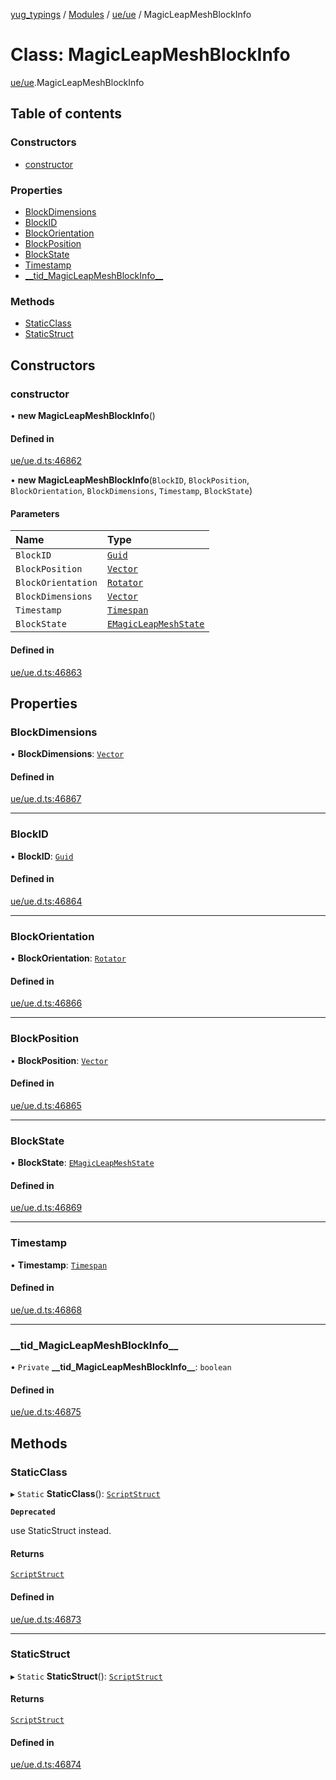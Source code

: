 [yug_typings](../README.md) / [Modules](../modules.md) / [ue/ue](../modules/ue_ue.md) / MagicLeapMeshBlockInfo

# Class: MagicLeapMeshBlockInfo

[ue/ue](../modules/ue_ue.md).MagicLeapMeshBlockInfo

## Table of contents

### Constructors

- [constructor](ue_ue.MagicLeapMeshBlockInfo.md#constructor)

### Properties

- [BlockDimensions](ue_ue.MagicLeapMeshBlockInfo.md#blockdimensions)
- [BlockID](ue_ue.MagicLeapMeshBlockInfo.md#blockid)
- [BlockOrientation](ue_ue.MagicLeapMeshBlockInfo.md#blockorientation)
- [BlockPosition](ue_ue.MagicLeapMeshBlockInfo.md#blockposition)
- [BlockState](ue_ue.MagicLeapMeshBlockInfo.md#blockstate)
- [Timestamp](ue_ue.MagicLeapMeshBlockInfo.md#timestamp)
- [\_\_tid\_MagicLeapMeshBlockInfo\_\_](ue_ue.MagicLeapMeshBlockInfo.md#__tid_magicleapmeshblockinfo__)

### Methods

- [StaticClass](ue_ue.MagicLeapMeshBlockInfo.md#staticclass)
- [StaticStruct](ue_ue.MagicLeapMeshBlockInfo.md#staticstruct)

## Constructors

### constructor

• **new MagicLeapMeshBlockInfo**()

#### Defined in

[ue/ue.d.ts:46862](https://github.com/YugMetaverse/yug_typings/blob/b7d9b19/ue/ue.d.ts#L46862)

• **new MagicLeapMeshBlockInfo**(`BlockID`, `BlockPosition`, `BlockOrientation`, `BlockDimensions`, `Timestamp`, `BlockState`)

#### Parameters

| Name | Type |
| :------ | :------ |
| `BlockID` | [`Guid`](ue_ue_s.Guid.md) |
| `BlockPosition` | [`Vector`](ue_ue_s.Vector.md) |
| `BlockOrientation` | [`Rotator`](ue_ue_s.Rotator.md) |
| `BlockDimensions` | [`Vector`](ue_ue_s.Vector.md) |
| `Timestamp` | [`Timespan`](ue_ue.Timespan.md) |
| `BlockState` | [`EMagicLeapMeshState`](../enums/ue_ue.EMagicLeapMeshState.md) |

#### Defined in

[ue/ue.d.ts:46863](https://github.com/YugMetaverse/yug_typings/blob/b7d9b19/ue/ue.d.ts#L46863)

## Properties

### BlockDimensions

• **BlockDimensions**: [`Vector`](ue_ue_s.Vector.md)

#### Defined in

[ue/ue.d.ts:46867](https://github.com/YugMetaverse/yug_typings/blob/b7d9b19/ue/ue.d.ts#L46867)

___

### BlockID

• **BlockID**: [`Guid`](ue_ue_s.Guid.md)

#### Defined in

[ue/ue.d.ts:46864](https://github.com/YugMetaverse/yug_typings/blob/b7d9b19/ue/ue.d.ts#L46864)

___

### BlockOrientation

• **BlockOrientation**: [`Rotator`](ue_ue_s.Rotator.md)

#### Defined in

[ue/ue.d.ts:46866](https://github.com/YugMetaverse/yug_typings/blob/b7d9b19/ue/ue.d.ts#L46866)

___

### BlockPosition

• **BlockPosition**: [`Vector`](ue_ue_s.Vector.md)

#### Defined in

[ue/ue.d.ts:46865](https://github.com/YugMetaverse/yug_typings/blob/b7d9b19/ue/ue.d.ts#L46865)

___

### BlockState

• **BlockState**: [`EMagicLeapMeshState`](../enums/ue_ue.EMagicLeapMeshState.md)

#### Defined in

[ue/ue.d.ts:46869](https://github.com/YugMetaverse/yug_typings/blob/b7d9b19/ue/ue.d.ts#L46869)

___

### Timestamp

• **Timestamp**: [`Timespan`](ue_ue.Timespan.md)

#### Defined in

[ue/ue.d.ts:46868](https://github.com/YugMetaverse/yug_typings/blob/b7d9b19/ue/ue.d.ts#L46868)

___

### \_\_tid\_MagicLeapMeshBlockInfo\_\_

• `Private` **\_\_tid\_MagicLeapMeshBlockInfo\_\_**: `boolean`

#### Defined in

[ue/ue.d.ts:46875](https://github.com/YugMetaverse/yug_typings/blob/b7d9b19/ue/ue.d.ts#L46875)

## Methods

### StaticClass

▸ `Static` **StaticClass**(): [`ScriptStruct`](ue_ue.ScriptStruct.md)

**`Deprecated`**

use StaticStruct instead.

#### Returns

[`ScriptStruct`](ue_ue.ScriptStruct.md)

#### Defined in

[ue/ue.d.ts:46873](https://github.com/YugMetaverse/yug_typings/blob/b7d9b19/ue/ue.d.ts#L46873)

___

### StaticStruct

▸ `Static` **StaticStruct**(): [`ScriptStruct`](ue_ue.ScriptStruct.md)

#### Returns

[`ScriptStruct`](ue_ue.ScriptStruct.md)

#### Defined in

[ue/ue.d.ts:46874](https://github.com/YugMetaverse/yug_typings/blob/b7d9b19/ue/ue.d.ts#L46874)
